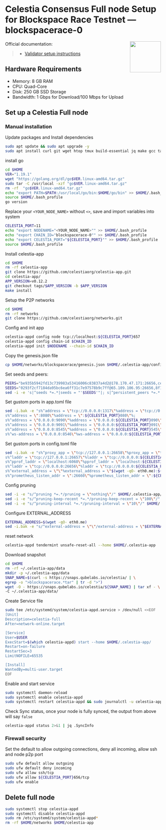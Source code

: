 <div>
<h1 align="left" style="display: flex;"> Celestia Consensus Full node Setup for Blockspace Race Testnet — blockspacerace-0</h1>
<img src="https://avatars.githubusercontent.com/u/54859940?s=200&v=4"  style="float: right;" width="100" height="100"></img>
</div>

Official documentation:
>- [Validator setup instructions](https://docs.celestia.org/nodes/consensus-full-node/)


## Hardware Requirements
 - Memory: 8 GB RAM
 - CPU: Quad-Core
 - Disk: 250 GB SSD Storage
 - Bandwidth: 1 Gbps for Download/100 Mbps for Upload

## Set up a Celestia Full node 
### Manual installation

Update packages and Install dependencies

```bash
sudo apt update && sudo apt upgrade -y
sudo apt install curl git wget htop tmux build-essential jq make gcc tar clang pkg-config libssl-dev ncdu -y 
```

install go

```bash
cd $HOME
VER="1.19.1"
wget "https://golang.org/dl/go$VER.linux-amd64.tar.gz"
sudo tar -C /usr/local -xzf "go$VER.linux-amd64.tar.gz"
rm -rf  "go$VER.linux-amd64.tar.gz"
echo "export PATH=$PATH:/usr/local/go/bin:$HOME/go/bin" >> $HOME/.bash_profile
source $HOME/.bash_profile
go version 
```

Replace your `<YOUR_NODE_NAME>` without `<>`, save and import variables into system
>

```bash
CELESTIA_PORT=11
echo "export NODENAME="<YOUR_NODE_NAME>"" >> $HOME/.bash_profile
echo "export CHAIN_ID="blockspacerace-0"" >> $HOME/.bash_profile
echo "export CELESTIA_PORT="${CELESTIA_PORT}"" >> $HOME/.bash_profile
source $HOME/.bash_profile
```

Install celestia-app

~~~bash
cd $HOME 
rm -rf celestia-app 
git clone https://github.com/celestiaorg/celestia-app.git 
cd celestia-app/ 
APP_VERSION=v0.12.2 
git checkout tags/$APP_VERSION -b $APP_VERSION 
make install 
~~~

Setup the P2P networks

~~~bash
cd $HOME
rm -rf networks
git clone https://github.com/celestiaorg/networks.git 
~~~

Config and init app

~~~bash
celestia-appd config node tcp://localhost:${CELESTIA_PORT}657
celestia-appd config chain-id $CHAIN_ID
celestia-appd init $NODENAME --chain-id $CHAIN_ID
~~~

Copy the genesis.json file

~~~bash
cp $HOME/networks/blockspacerace/genesis.json $HOME/.celestia-app/config 
~~~

Set seeds and peers:

~~~bash
PEERS="be935b5942fd13c739983a53416006c83837a4d2@178.170.47.171:26656,cea09c9ac235a143d4b6a9d1ba5df6902b2bc2bd@95.214.54.28:20656,5c9cfba00df2aaa9f9fe26952e4bf912e3f1e8ee@195.3.221.5:26656,7b2f4cb70f04f2e9befb6ace66ce1ac7b3bea5b4@178.239.197.179:26656,7ee2ba21197d58679cfc1517b5bbc6465bed387a@65.109.67.25:26656,dc0656ab58280d641c8d10311d86627255bec8a1@148.251.85.27:26656,ccbd6262d0324e2e858594b639f4296cc4952c93@13.57.127.89:26656,a507b2bda6d2974c84ae1e8a8b788fc9e44d01f7@142.132.131.184:26656,9768290c60a746ee97ef1a5bcb8bee69066475e8@65.109.80.150:2600"
SEEDS="0293f2cf7184da95bc6ea6ff31c7e97578b9c7ff@65.109.106.95:26656,8f14ec71e1d712c912c27485a169c2519628cfb6@celest-test-seed.theamsolutions.info:22256"
sed -i -e 's|^seeds *=.*|seeds = "'$SEEDS'"|; s|^persistent_peers *=.*|persistent_peers = "'$PEERS'"|' $HOME/.celestia-app/config/config.toml
~~~

Set gustom ports in app.toml file

```bash
sed -i.bak -e "s%^address = \"tcp://0.0.0.0:1317\"%address = \"tcp://0.0.0.0:${CELESTIA_PORT}317\"%;
s%^address = \":8080\"%address = \":${CELESTIA_PORT}080\"%;
s%^address = \"0.0.0.0:9090\"%address = \"0.0.0.0:${CELESTIA_PORT}090\"%; 
s%^address = \"0.0.0.0:9091\"%address = \"0.0.0.0:${CELESTIA_PORT}091\"%; 
s%^address = \"0.0.0.0:8545\"%address = \"0.0.0.0:${CELESTIA_PORT}545\"%; 
s%^ws-address = \"0.0.0.0:8546\"%ws-address = \"0.0.0.0:${CELESTIA_PORT}546\"%" $HOME/.celestia-app/config/app.toml
```

Set gustom ports in config.toml file

```bash
sed -i.bak -e "s%^proxy_app = \"tcp://127.0.0.1:26658\"%proxy_app = \"tcp://127.0.0.1:${CELESTIA_PORT}658\"%; 
s%^laddr = \"tcp://127.0.0.1:26657\"%laddr = \"tcp://0.0.0.0:${CELESTIA_PORT}657\"%; 
s%^pprof_laddr = \"localhost:6060\"%pprof_laddr = \"localhost:${CELESTIA_PORT}060\"%;
s%^laddr = \"tcp://0.0.0.0:26656\"%laddr = \"tcp://0.0.0.0:${CELESTIA_PORT}656\"%;
s%^external_address = \"\"%external_address = \"$(wget -qO- eth0.me):${CELESTIA_PORT}656\"%;
s%^prometheus_listen_addr = \":26660\"%prometheus_listen_addr = \":${CELESTIA_PORT}660\"%" $HOME/.celestia-app/config/config.toml
```

Config pruning

```bash
sed -i -e "s/^pruning *=.*/pruning = \"nothing\"/" $HOME/.celestia-app/config/app.toml
sed -i -e "s/^pruning-keep-recent *=.*/pruning-keep-recent = \"100\"/" $HOME/.celestia-app/config/app.toml
sed -i -e "s/^pruning-interval *=.*/pruning-interval = \"10\"/" $HOME/.celestia-app/config/app.toml
```

Configure EXTERNAL_ADDRESS

~~~bash
EXTERNAL_ADDRESS=$(wget -qO- eth0.me)
sed -i.bak -e "s/^external-address = \"\"/external-address = \"$EXTERNAL_ADDRESS:${CELESTIA_PORT}656\"/" $HOME/.celestia-app/config/config.toml
~~~

reset network

~~~bash 
celestia-appd tendermint unsafe-reset-all --home $HOME/.celestia-app 
~~~

Download snapshot

~~~bash
cd $HOME
rm -rf ~/.celestia-app/data
mkdir -p ~/.celestia-app/data
SNAP_NAME=$(curl -s https://snaps.qubelabs.io/celestia/ | \
egrep -o ">blockspacerace.*tar" | tr -d ">")
wget -O - https://snaps.qubelabs.io/celestia/${SNAP_NAME} | tar xf - \
-C ~/.celestia-app/data/
~~~
    
Create Service file

```bash
sudo tee /etc/systemd/system/celestia-appd.service > /dev/null <<EOF
[Unit]
Description=celestia-full
After=network-online.target

[Service]
User=$USER
ExecStart=$(which celestia-appd) start --home $HOME/.celestia-app/
Restart=on-failure
RestartSec=3
LimitNOFILE=65535

[Install]
WantedBy=multi-user.target
EOF
```

Enable and start service

```bash
sudo systemctl daemon-reload
sudo systemctl enable celestia-appd
sudo systemctl restart celestia-appd && sudo journalctl -u celestia-appd -f
```

Check Sync status, once your node is fully synced, the output from above will say `false`

~~~bash
celestia-appd status 2>&1 | jq .SyncInfo
~~~

### Firewall security
Set the default to allow outgoing connections, deny all incoming, allow ssh and node p2p port

~~~bash
sudo ufw default allow outgoing 
sudo ufw default deny incoming 
sudo ufw allow ssh/tcp 
sudo ufw allow ${CELESTIA_PORT}656/tcp
sudo ufw enable
~~~

## Delete full node 

~~~bash
sudo systemctl stop celestia-appd
sudo systemctl disable celestia-appd
sudo rm /etc/systemd/system/celestia-appd*
rm -rf $HOME/networks $HOME/celestia-app
~~~
